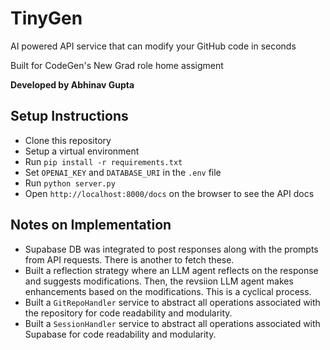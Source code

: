 # TinyGen

AI powered API service that can modify your GitHub code in seconds

Built for CodeGen's New Grad role home assigment

**Developed by Abhinav Gupta**

## Setup Instructions

- Clone this repository
- Setup a virtual environment
- Run `pip install -r requirements.txt`
- Set `OPENAI_KEY` and `DATABASE_URI` in the `.env` file
- Run `python server.py`
- Open `http://localhost:8000/docs` on the browser to see the API docs

## Notes on Implementation

- Supabase DB was integrated to post responses along with the prompts from API requests. There is another to fetch these.
- Built a reflection strategy where an LLM agent reflects on the response and suggests modifications. Then, the revsiion LLM agent makes enhancements based on the modifications. This is a cyclical process.
- Built a `GitRepoHandler` service to abstract all operations associated with the repository for code readability and modularity.
- Built a `SessionHandler` service to abstract all operations associated with Supabase for code readability and modularity.
